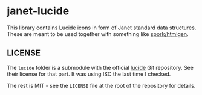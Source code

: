 # janet-lucide

This library contains Lucide icons in form of Janet standard data structures. These are meant to be used together with something like [spork/htmlgen](https://janet-lang.org/api/spork/htmlgen.html).

## LICENSE

The `lucide` folder is a submodule with the official [lucide](https://github.com/lucide-icons/lucide) Git repository. See their license for that part. It was using ISC the last time I checked.

The rest is MIT - see the `LICENSE` file at the root of the repository for details.
